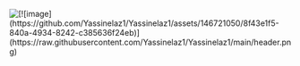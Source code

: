 
  <img align="right" alt="[![image](https://github.com/Yassinelaz1/Yassinelaz1/assets/146721050/8f43e1f5-840a-4934-8242-c385636f24eb)](https://raw.githubusercontent.com/Yassinelaz1/Yassinelaz1/main/header.png)
">
<!--
**Yassinelaz1/Yassinelaz1** is a ✨ _special_ ✨ repository because its `README.md` (this file) appears on your GitHub profile.

Here are some ideas to get you started:

- 🔭 I’m currently working on ...
- 🌱 I’m currently learning ...
- 👯 I’m looking to collaborate on ...
- 🤔 I’m looking for help with ...
- 💬 Ask me about ...
- 📫 How to reach me: ...
- 😄 Pronouns: ...
- ⚡ Fun fact: ...
-->
